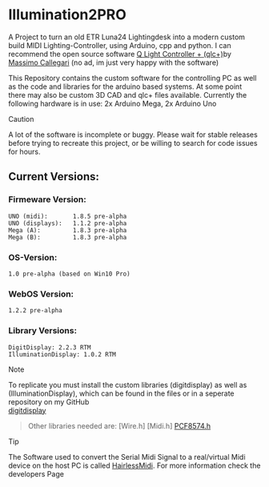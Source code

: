 # Illumination2PRO

A Project to turn an old ETR Luna24 Lightingdesk into a modern custom build MIDI Lighting-Controller, using Arduino, cpp and python.
I can recommend the open source software [Q Light Controller + (qlc+)](https://github.com/mcallegari/qlcplus)by [Massimo Callegari](https://github.com/mcallegari) (no ad, im just very happy with the software)

This Repository contains the custom software for the controlling PC as well as the code and libraries for the arduino based systems.
At some point there may also be custom 3D CAD and qlc+ files available.
Currently the following hardware is in use: 2x Arduino Mega, 2x Arduino Uno

>[!CAUTION]
> A lot of the software is incomplete or buggy. Please wait for stable releases before trying to recreate this project, or be willing to search for code issues for hours.

## Current Versions:

  ### Firmeware Version:
    UNO (midi):       1.8.5 pre-alpha 
    UNO (displays):   1.1.2 pre-alpha
    Mega (A):         1.8.3 pre-alpha
    Mega (B):         1.8.3 pre-alpha

  ### OS-Version:
  
    1.0 pre-alpha (based on Win10 Pro)

  ### WebOS Version:
  
    1.2.2 pre-alpha

  ### Library Versions:

    DigitDisplay: 2.2.3 RTM
    IlluminationDisplay: 1.0.2 RTM

> [!NOTE]
> To replicate you must install the custom libraries (digitdisplay) as well as (IlluminationDisplay), which can be found in the files or in a seperate repository on my GitHub </br>
>[digitdisplay](https://github.com/ClarkLiam/digitdisplay)

>Other libraries needed are:
>[Wire.h]
>[Midi.h]
>[PCF8574.h](https://github.com/xreef/PCF8574_library)

>[!TIP]
> The Software used to convert the Serial Midi Signal to a real/virtual Midi device on the host PC is called [HairlessMidi](https://projectgus.github.io/hairless-midiserial/). For more information check the developers Page

